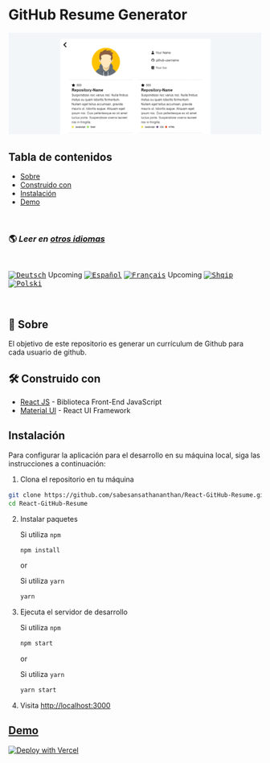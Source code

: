 # GitHub Resume Generator

![React GitHub Resume](../src/assets/readme/screenshot.png)

## Tabla de contenidos

- [Sobre](#sobre)
- [Construido con](#construido-con)
- [Instalación](#instalación)
- [Demo](#demo)

<br>

### 🌎 _Leer en [otros idiomas](./translations/Translations.md)_

<br>

<kbd>[<img title="Deutsch" alt="Deutsch" src="https://cdn.staticaly.com/gh/hjnilsson/country-flags/master/svg/de.svg" width="22">](./translations/README.de.md)</kbd> Upcoming
<kbd>[<img title="Español" alt="Español" src="https://cdn.staticaly.com/gh/hjnilsson/country-flags/master/svg/es.svg" width="22">](./translations/README.es.md)</kbd>
<kbd>[<img title="Français" alt="Français" src="https://cdn.staticaly.com/gh/hjnilsson/country-flags/master/svg/fr.svg" width="22">](./translations/README.fr.md)</kbd> Upcoming
<kbd>[<img title="Shqip" alt="Shqip" src="https://cdn.staticaly.com/gh/hjnilsson/country-flags/master/svg/br.svg" width="22">](./translations/README.pt_br.md)</kbd>
<kbd>[<img title="Polski" alt="Polski" src="https://cdn.staticaly.com/gh/hjnilsson/country-flags/master/svg/pl.svg" width="22">](./translations/README.pl.md)</kbd>

<br>

## 🤔 Sobre

El objetivo de este repositorio es generar un currículum de Github para cada usuario de github.

## 🛠️ Construido con

- [React JS](https://reactjs.org/) - Biblioteca Front-End JavaScript
- [Material UI](https://material-ui.com/) - React UI Framework

## Instalación

Para configurar la aplicación para el desarrollo en su máquina local, siga las instrucciones a continuación:

1. Clona el repositorio en tu máquina

```bash
git clone https://github.com/sabesansathananthan/React-GitHub-Resume.git
cd React-GitHub-Resume
```

2. Instalar paquetes

   Si utiliza `npm`

   ```bash
   npm install
   ```

   or

   Si utiliza `yarn`

   ```bash
   yarn
   ```

3. Ejecuta el servidor de desarrollo

   Si utiliza `npm`

   ```bash
   npm start
   ```

   or

   Si utiliza `yarn`

   ```bash
   yarn start
   ```

4. Visita <http://localhost:3000>

## [Demo](https://react-github-resume.vercel.app/)

[![Deploy with Vercel](https://vercel.com/button)](https://vercel.com/new/git/external?repository-url=https://github.com/sabesansathananthan/React-GitHub-Resume)
